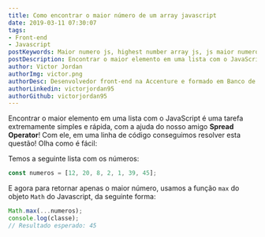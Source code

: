 ```yaml
---
title: Como encontrar o maior número de um array javascript
date: 2019-03-11 07:30:07
tags:
- Front-end
- Javascript
postKeywords: Maior numero js, highest number array js, js maior numero, js array maior
postDescription: Encontrar o maior elemento em uma lista com o JavaScript é uma tarefa extremamente simples e rápida, com a ajuda do nosso amigo Spread Operator! Com ele, em uma linha de código conseguimos resolver esta questão!
author: Victor Jordan
authorImg: victor.png
authorDesc: Desenvolvedor front-end na Accenture e formado em Banco de Dados pela Fatec, apaixonado por usabilidade, performance e UX!
authorLinkedin: victorjordan95
authorGithub: victorjordan95
---
```


Encontrar o maior elemento em uma lista com o JavaScript é uma tarefa extremamente simples e rápida, com a ajuda do nosso amigo **Spread Operator**! Com ele, em uma linha de código conseguimos resolver esta questão! Olha como é fácil: 

<!-- more -->

Temos a seguinte lista com os números:

```javascript
const numeros = [12, 20, 8, 2, 1, 39, 45];
```

E agora para retornar apenas o maior número, usamos a função `max` do objeto `Math` do Javascript, da seguinte forma:

``` javascript
Math.max(...numeros);
console.log(classe);
// Resultado esperado: 45
```
